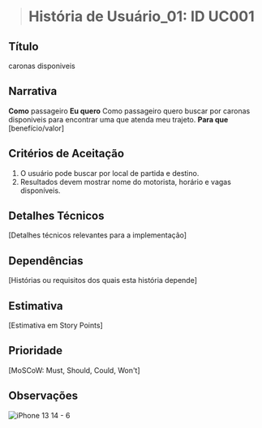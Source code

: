 > # História de Usuário_01: ID UC001
>
## Título

caronas disponiveis
## Narrativa

**Como** passageiro
**Eu quero** Como passageiro quero buscar por caronas disponiveis para encontrar uma que atenda meu trajeto.
**Para que** [benefício/valor]

## Critérios de Aceitação

1. O usuário pode buscar por local de partida e destino.
2. Resultados devem mostrar nome do motorista, horário e vagas disponíveis.


## Detalhes Técnicos

[Detalhes técnicos relevantes para a implementação]

## Dependências

[Histórias ou requisitos dos quais esta história depende]

## Estimativa

[Estimativa em Story Points]

## Prioridade

[MoSCoW: Must, Should, Could, Won't]

## Observações

![iPhone 13   14 - 6](https://github.com/user-attachments/assets/c9712a41-053d-40e8-8c72-68135ac8f758)


















